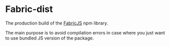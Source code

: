 # Fabric-dist

The production build of the [FabricJS](https://github.com/kangax/fabric.js) npm library.

The main purpose is to avoid compilation errors in case where you just want to use bundled JS version of the package.

